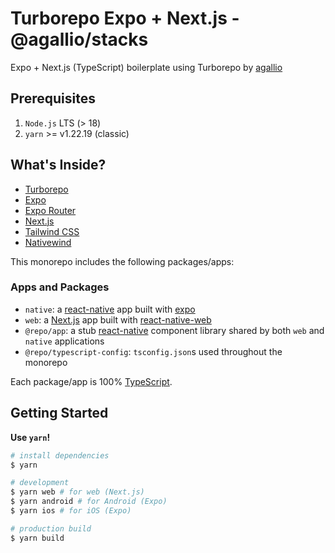 # Turborepo Expo + Next.js - @agallio/stacks

Expo + Next.js (TypeScript) boilerplate using Turborepo by [agallio](https://github.com/agallio)

## Prerequisites

1. `Node.js` LTS (> 18)
2. `yarn` >= v1.22.19 (classic)

## What's Inside?

- [Turborepo](https://turbo.build/)
- [Expo](https://expo.dev)
- [Expo Router](https://docs.expo.dev/router/introduction/)
- [Next.js](https://github.com/vercel/next.js/)
- [Tailwind CSS](https://tailwindcss.com/)
- [Nativewind](https://www.nativewind.dev/)

This monorepo includes the following packages/apps:

### Apps and Packages

- `native`: a [react-native](https://reactnative.dev/) app built with [expo](https://docs.expo.dev/)
- `web`: a [Next.js](https://nextjs.org/) app built with [react-native-web](https://necolas.github.io/react-native-web/)
- `@repo/app`: a stub [react-native](https://reactnative.dev/) component library shared by both `web` and `native` applications
- `@repo/typescript-config`: `tsconfig.json`s used throughout the monorepo

Each package/app is 100% [TypeScript](https://www.typescriptlang.org/).

## Getting Started

**Use `yarn`!**

```bash
# install dependencies
$ yarn

# development
$ yarn web # for web (Next.js)
$ yarn android # for Android (Expo)
$ yarn ios # for iOS (Expo)

# production build
$ yarn build
```
